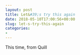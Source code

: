 ```yaml
---
layout: post
title: Let&#39;s try this again
date: 2018-05-10T17:00:56+00:00
slug: let-s-try-this-again
categories:
- 
---
```

<p>This time, from Quill</p>

